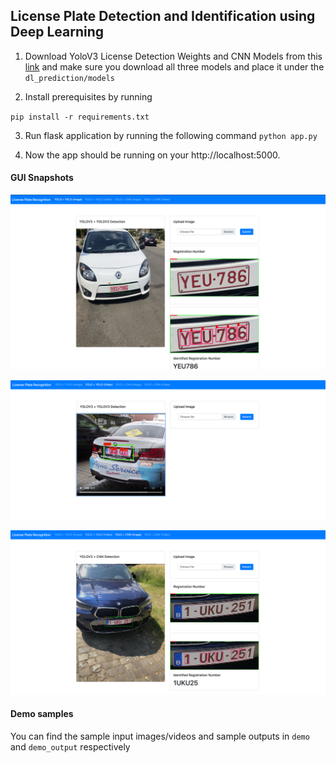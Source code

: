 ## License Plate Detection and Identification using Deep Learning

1. Download YoloV3 License Detection Weights and CNN Models from this [link](https://drive.google.com/drive/folders/1Q9HEYx6YM2bC7DRuibrJ9bfikR79Sveh?usp=sharing)
and make sure you download all three models and place it under the `dl_prediction/models`

2. Install prerequisites by running

``pip install -r requirements.txt``

3. Run flask application by running the following command
``python app.py``

4. Now the app should be running on your http://localhost:5000.

#### **GUI Snapshots**
![Yolo Detection and Identification](screenshots/YOLO%20_YOLO.png?raw=true "Yolo License Plate Detection and Character Identification")

![Yolo Detection and Identification](screenshots/YOLO_YOLO_VIDEO.png?raw=true "Yolo License Plate Detection and Character Identification")

![Alt text](screenshots/YOLO%20_CNN.png?raw=true "Yolo License Plate Detection and CNN Character Identification")


#### **Demo samples**
You can find the sample input images/videos and sample outputs in `demo` and `demo_output` respectively

